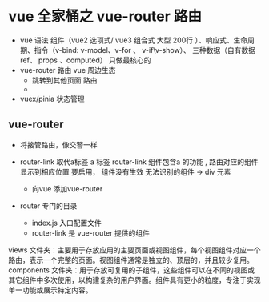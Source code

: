 # vue 全家桶之 vue-router 路由

- vue 语法 组件（vue2 选项式/ vue3 组合式 大型 200行 ）、响应式、生命周期、指令（v-bind: v-model、v-for 、 v-if\v-show）、 三种数据（自有数据ref、 props 、computed）
  只做最核心的
- vue-router 路由 vue 周边生态
  - 跳转到其他页面 路由 
  - 
- vuex/pinia 状态管理

## vue-router
- 将接管路由，像交警一样
- router-link 取代a标签 
  a 标签 
  router-link 组件包含a 的功能 , 路由对应的组件显示到相应位置
  要启用，
  组件没有生效 无法识别的组件 -> div 元素
  - 向vue 添加vue-router 

- router 专门的目录
   - index.js 入口配置文件
   - router-link 是  vue-router 提供的组件





views 文件夹：主要用于存放应用的主要页面或视图组件，每个视图组件对应一个路由，表示一个完整的页面。视图组件通常是独立的、顶层的，并且较少复用。
components 文件夹：用于存放可复用的子组件，这些组件可以在不同的视图或其它组件中多次使用，以构建复杂的用户界面。组件具有更小的粒度，专注于实现单一功能或展示特定内容。